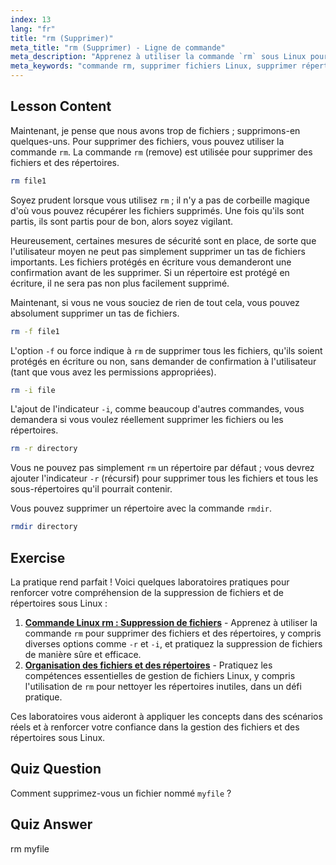 ```yaml
---
index: 13
lang: "fr"
title: "rm (Supprimer)"
meta_title: "rm (Supprimer) - Ligne de commande"
meta_description: "Apprenez à utiliser la commande `rm` sous Linux pour supprimer en toute sécurité des fichiers et des répertoires. Comprenez les options comme -f, -i, -r et rmdir. Commencez votre parcours Linux !"
meta_keywords: "commande rm, supprimer fichiers Linux, supprimer répertoires, tutoriel Linux, Linux débutant, rmdir, guide Linux"
---
```


## Lesson Content

Maintenant, je pense que nous avons trop de fichiers ; supprimons-en quelques-uns. Pour supprimer des fichiers, vous pouvez utiliser la commande `rm`. La commande `rm` (remove) est utilisée pour supprimer des fichiers et des répertoires.

```bash
rm file1
```

Soyez prudent lorsque vous utilisez `rm` ; il n'y a pas de corbeille magique d'où vous pouvez récupérer les fichiers supprimés. Une fois qu'ils sont partis, ils sont partis pour de bon, alors soyez vigilant.

Heureusement, certaines mesures de sécurité sont en place, de sorte que l'utilisateur moyen ne peut pas simplement supprimer un tas de fichiers importants. Les fichiers protégés en écriture vous demanderont une confirmation avant de les supprimer. Si un répertoire est protégé en écriture, il ne sera pas non plus facilement supprimé.

Maintenant, si vous ne vous souciez de rien de tout cela, vous pouvez absolument supprimer un tas de fichiers.

```bash
rm -f file1
```

L'option `-f` ou force indique à `rm` de supprimer tous les fichiers, qu'ils soient protégés en écriture ou non, sans demander de confirmation à l'utilisateur (tant que vous avez les permissions appropriées).

```bash
rm -i file
```

L'ajout de l'indicateur `-i`, comme beaucoup d'autres commandes, vous demandera si vous voulez réellement supprimer les fichiers ou les répertoires.

```bash
rm -r directory
```

Vous ne pouvez pas simplement `rm` un répertoire par défaut ; vous devrez ajouter l'indicateur `-r` (récursif) pour supprimer tous les fichiers et tous les sous-répertoires qu'il pourrait contenir.

Vous pouvez supprimer un répertoire avec la commande `rmdir`.

```bash
rmdir directory
```

## Exercise

La pratique rend parfait ! Voici quelques laboratoires pratiques pour renforcer votre compréhension de la suppression de fichiers et de répertoires sous Linux :

1. **[Commande Linux rm : Suppression de fichiers](https://labex.io/fr/labs/linux-linux-rm-command-file-removing-209741)** - Apprenez à utiliser la commande `rm` pour supprimer des fichiers et des répertoires, y compris diverses options comme `-r` et `-i`, et pratiquez la suppression de fichiers de manière sûre et efficace.
2. **[Organisation des fichiers et des répertoires](https://labex.io/fr/labs/linux-organizing-files-and-directories-387877)** - Pratiquez les compétences essentielles de gestion de fichiers Linux, y compris l'utilisation de `rm` pour nettoyer les répertoires inutiles, dans un défi pratique.

Ces laboratoires vous aideront à appliquer les concepts dans des scénarios réels et à renforcer votre confiance dans la gestion des fichiers et des répertoires sous Linux.

## Quiz Question

Comment supprimez-vous un fichier nommé `myfile` ?

## Quiz Answer

rm myfile
